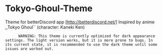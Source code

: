 # Tokyo-Ghoul-Theme

 Theme for betterDiscord app [http://betterdiscord.net/]
 Inspired by anime ,,Tokyo Ghoul´´ (character: Kaneki Ken)
 
          WARNING: This theme is currently optimized for dark appearance settings. The light version works, but it is more prone to bugs. In its current state, it is recommended to use the dark theme until some issues are worked out.
